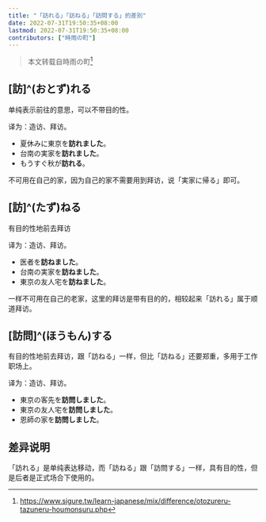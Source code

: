 ```yaml
---
title: "「訪れる」「訪ねる」「訪問する」的差別"
date: 2022-07-31T19:50:35+08:00
lastmod: 2022-07-31T19:50:35+08:00
contributors: ["時雨の町"]
---
```


> 本文转载自時雨の町[^1]

## [訪]^(おとず)れる

单纯表示前往的意思，可以不带目的性。

译为：造访、拜访。

- 夏休みに東京を**訪れました**。
- 台南の実家を**訪れました**。
- もうすぐ秋が**訪れる**。

不可用在自己的家，因为自己的家不需要用到拜访，说「実家に帰る」即可。

## [訪]^(たず)ねる

有目的性地前去拜访

译为：造访、拜访。

- 医者を**訪ねました**。
- 台南の実家を**訪ねました**。
- 東京の友人宅を**訪ねました**。

一样不可用在自己的老家，这里的拜访是带有目的的，相较起来「訪れる」属于顺道拜访。

## [訪問]^(ほうもん)する

有目的性地前去拜访，跟「訪ねる」一样，但比「訪ねる」还要郑重，多用于工作职场上。

译为：造访、拜访。

- 東京の客先を**訪問しました**。
- 東京の友人宅を**訪問しました**。
- 恩師の家を**訪問しました**。

## 差异说明

「訪れる」是单纯表达移动，而「訪ねる」跟「訪問する」一样，具有目的性，但是后者是正式场合下使用的。

[^1]: https://www.sigure.tw/learn-japanese/mix/difference/otozureru-tazuneru-houmonsuru.php
